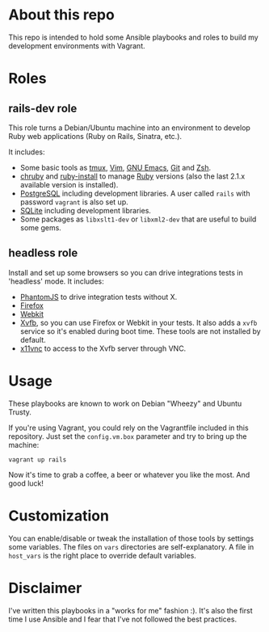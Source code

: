 About this repo
===============

This repo is intended to hold some Ansible playbooks and roles to build my
development environments with Vagrant.

Roles
=====

rails-dev role
--------------

This role turns a Debian/Ubuntu machine into an environment to develop Ruby web
applications (Ruby on Rails, Sinatra, etc.).

It includes:

* Some basic tools as [tmux](http://tmux.sourceforge.net/),
  [Vim](http://www.vim.org/), [GNU Emacs](http://www.gnu.org/s/emacs/),
  [Git](http://git-scm.org/) and [Zsh](http://zsh.org/).
* [chruby](https://github.com/postmodern/chruby) and
  [ruby-install](https://github.com/postmodern/ruby-install) to manage
  [Ruby](http://ruby-lang.org/) versions (also the last 2.1.x available version
  is installed).
* [PostgreSQL](http://postgresql.org/) including development libraries. A user
  called `rails` with password `vagrant` is also set up.
* [SQLite](http://www.sqlite.org/) including development libraries.
* Some packages as `libxslt1-dev` or `libxml2-dev` that are useful to
  build some gems.

headless role
-------------

Install and set up some browsers so you can drive integrations tests in
'headless' mode. It includes:

* [PhantomJS](http://phantomjs.org/) to drive integration tests without X.
* [Firefox](http://firefox.org/)
* [Webkit](http://www.webkit.org/)
* [Xvfb](http://www.x.org/archive/X11R7.7/doc/man/man1/Xvfb.1.xhtml), so you
  can use Firefox or Webkit in your tests. It also adds a `xvfb` service so
  it's enabled during boot time.  These tools are not installed by default.
* [x11vnc](http://www.karlrunge.com/x11vnc/) to access to the Xvfb server
  through VNC.

Usage
=====

These playbooks are known to work on Debian "Wheezy" and Ubuntu Trusty.

If you're using Vagrant, you could rely on the Vagrantfile included in this
repository.  Just set the `config.vm.box` parameter and try to bring up the
machine:

    vagrant up rails

Now it's time to grab a coffee, a beer or whatever you like the most. And good
luck!

Customization
=============

You can enable/disable or tweak the installation of those tools by settings
some variables.  The files on `vars` directories are self-explanatory. A file
in `host_vars` is the right place to override default variables.

Disclaimer
==========

I've written this playbooks in a "works for me" fashion :). It's also the first
time I use Ansible and I fear that I've not followed the best practices.
